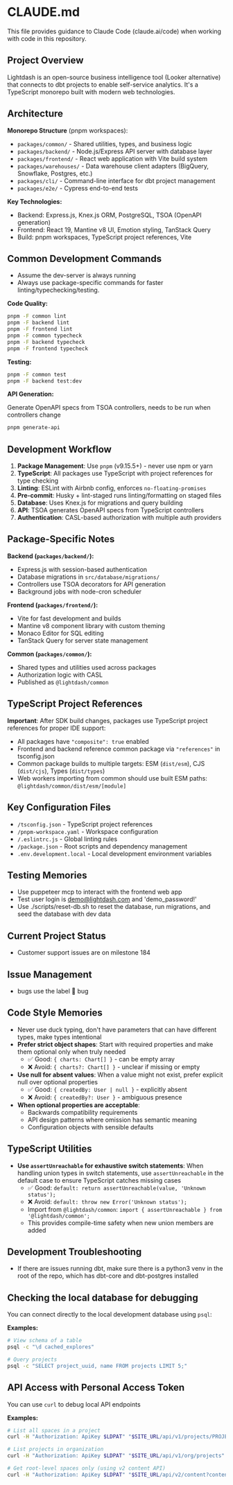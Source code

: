 # CLAUDE.md

This file provides guidance to Claude Code (claude.ai/code) when working with code in this repository.

## Project Overview

Lightdash is an open-source business intelligence tool (Looker alternative) that connects to dbt projects to enable self-service analytics. It's a TypeScript monorepo built with modern web technologies.

## Architecture

**Monorepo Structure** (pnpm workspaces):

-   `packages/common/` - Shared utilities, types, and business logic
-   `packages/backend/` - Node.js/Express API server with database layer
-   `packages/frontend/` - React web application with Vite build system
-   `packages/warehouses/` - Data warehouse client adapters (BigQuery, Snowflake, Postgres, etc.)
-   `packages/cli/` - Command-line interface for dbt project management
-   `packages/e2e/` - Cypress end-to-end tests

**Key Technologies:**

-   Backend: Express.js, Knex.js ORM, PostgreSQL, TSOA (OpenAPI generation)
-   Frontend: React 19, Mantine v8 UI, Emotion styling, TanStack Query
-   Build: pnpm workspaces, TypeScript project references, Vite

## Common Development Commands

-   Assume the dev-server is always running
-   Always use package-specific commands for faster linting/typechecking/testing.

**Code Quality:**

```bash
pnpm -F common lint
pnpm -F backend lint
pnpm -F frontend lint
pnpm -F common typecheck
pnpm -F backend typecheck
pnpm -F frontend typecheck
```

**Testing:**

```bash
pnpm -F common test
pnpm -F backend test:dev
```

**API Generation:**

Generate OpenAPI specs from TSOA controllers, needs to be run when controllers change

```bash
pnpm generate-api
```

## Development Workflow

1. **Package Management**: Use `pnpm` (v9.15.5+) - never use npm or yarn
2. **TypeScript**: All packages use TypeScript with project references for type checking
3. **Linting**: ESLint with Airbnb config, enforces `no-floating-promises`
4. **Pre-commit**: Husky + lint-staged runs linting/formatting on staged files
5. **Database**: Uses Knex.js for migrations and query building
6. **API**: TSOA generates OpenAPI specs from TypeScript controllers
7. **Authentication**: CASL-based authorization with multiple auth providers

## Package-Specific Notes

**Backend (`packages/backend/`):**

-   Express.js with session-based authentication
-   Database migrations in `src/database/migrations/`
-   Controllers use TSOA decorators for API generation
-   Background jobs with node-cron scheduler

**Frontend (`packages/frontend/`):**

-   Vite for fast development and builds
-   Mantine v8 component library with custom theming
-   Monaco Editor for SQL editing
-   TanStack Query for server state management

**Common (`packages/common/`):**

-   Shared types and utilities used across packages
-   Authorization logic with CASL
-   Published as `@lightdash/common`

## TypeScript Project References

**Important**: After SDK build changes, packages use TypeScript project references for proper IDE support:

-   All packages have `"composite": true` enabled
-   Frontend and backend reference common package via `"references"` in tsconfig.json
-   Common package builds to multiple targets: ESM (`dist/esm`), CJS (`dist/cjs`), Types (`dist/types`)
-   Web workers importing from common should use built ESM paths: `@lightdash/common/dist/esm/[module]`

## Key Configuration Files

-   `/tsconfig.json` - TypeScript project references
-   `/pnpm-workspace.yaml` - Workspace configuration
-   `/.eslintrc.js` - Global linting rules
-   `/package.json` - Root scripts and dependency management
-   `.env.development.local` - Local development environment variables

## Testing Memories

-   Use puppeteer mcp to interact with the frontend web app
-   Test user login is demo@lightdash.com and 'demo_password!'
-   Use ./scripts/reset-db.sh to reset the database, run migrations, and seed the database with dev data

## Current Project Status

-   Customer support issues are on milestone 184

## Issue Management

-   bugs use the label 🐛 bug

## Code Style Memories

-   Never use duck typing, don't have parameters that can have different types, make types intentional
-   **Prefer strict object shapes**: Start with required properties and make them optional only when truly needed
    -   ✅ Good: `{ charts: Chart[] }` - can be empty array
    -   ❌ Avoid: `{ charts?: Chart[] }` - unclear if missing or empty
-   **Use null for absent values**: When a value might not exist, prefer explicit null over optional properties
    -   ✅ Good: `{ createdBy: User | null }` - explicitly absent
    -   ❌ Avoid: `{ createdBy?: User }` - ambiguous presence
-   **When optional properties are acceptable**:
    -   Backwards compatibility requirements
    -   API design patterns where omission has semantic meaning
    -   Configuration objects with sensible defaults

## TypeScript Utilities

-   **Use `assertUnreachable` for exhaustive switch statements**: When handling union types in switch statements, use `assertUnreachable` in the default case to ensure TypeScript catches missing cases
    -   ✅ Good: `default: return assertUnreachable(value, 'Unknown status');`
    -   ❌ Avoid: `default: throw new Error('Unknown status');`
    -   Import from `@lightdash/common`: `import { assertUnreachable } from '@lightdash/common';`
    -   This provides compile-time safety when new union members are added

## Development Troubleshooting

-   If there are issues running dbt, make sure there is a python3 venv in the root of the repo, which has dbt-core and dbt-postgres installed

## Checking the local database for debugging

You can connect directly to the local development database using `psql`:

**Examples:**

```bash
# View schema of a table
psql -c "\d cached_explores"

# Query projects
psql -c "SELECT project_uuid, name FROM projects LIMIT 5;"
```

## API Access with Personal Access Token

You can use `curl` to debug local API endpoints

**Examples:**

```bash
# List all spaces in a project
curl -H "Authorization: ApiKey $LDPAT" "$SITE_URL/api/v1/projects/PROJECT_UUID/spaces"

# List projects in organization
curl -H "Authorization: ApiKey $LDPAT" "$SITE_URL/api/v1/org/projects"

# Get root-level spaces only (using v2 content API)
curl -H "Authorization: ApiKey $LDPAT" "$SITE_URL/api/v2/content?contentTypes=space&projectUuids=PROJECT_UUID&page=1&pageSize=25"
```
